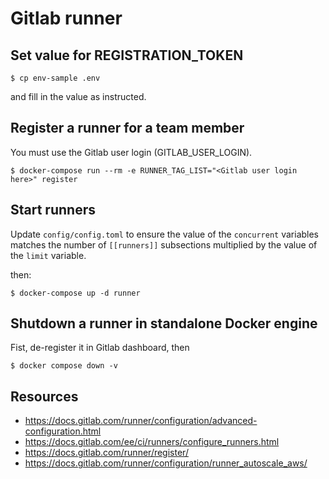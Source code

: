 # Gitlab runner

## Set value for REGISTRATION_TOKEN

```
$ cp env-sample .env
```

and fill in the value as instructed.

## Register a runner for a team member

You must use the Gitlab user login (GITLAB_USER_LOGIN).

```
$ docker-compose run --rm -e RUNNER_TAG_LIST="<Gitlab user login here>" register
```

## Start runners

Update ``config/config.toml`` to ensure the value of the ``concurrent``
variables matches the number of ``[[runners]]`` subsections multiplied by the value of the  ``limit`` variable.

then: 

```
$ docker-compose up -d runner
```

## Shutdown a runner in standalone Docker engine

Fist, de-register it in Gitlab dashboard, then

```
$ docker compose down -v
```


## Resources 

* https://docs.gitlab.com/runner/configuration/advanced-configuration.html
* https://docs.gitlab.com/ee/ci/runners/configure_runners.html
* https://docs.gitlab.com/runner/register/
* https://docs.gitlab.com/runner/configuration/runner_autoscale_aws/